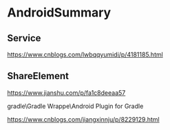 # AndroidSummary

Service
-
https://www.cnblogs.com/lwbqqyumidi/p/4181185.html

ShareElement
-
https://www.jianshu.com/p/fa1c8deeaa57

gradle\Gradle Wrappe\Android Plugin for Gradle

https://www.cnblogs.com/jiangxinnju/p/8229129.html
